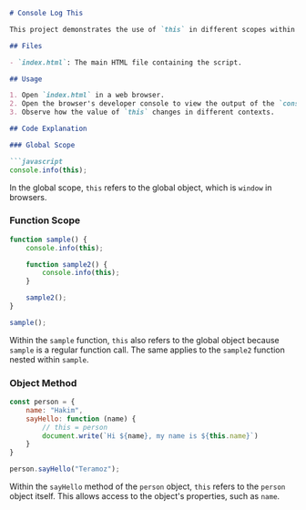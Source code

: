 ```markdown
# Console Log This

This project demonstrates the use of `this` in different scopes within JavaScript. It logs the value of `this` in the global scope, within a function, and within an object method.

## Files

- `index.html`: The main HTML file containing the script.

## Usage

1. Open `index.html` in a web browser.
2. Open the browser's developer console to view the output of the `console.info` statements.
3. Observe how the value of `this` changes in different contexts.

## Code Explanation

### Global Scope

```javascript
console.info(this);
```

In the global scope, `this` refers to the global object, which is `window` in browsers.

### Function Scope

```javascript
function sample() {
    console.info(this);

    function sample2() {
        console.info(this);
    }

    sample2();
}

sample();
```

Within the `sample` function, `this` also refers to the global object because `sample` is a regular function call. The same applies to the `sample2` function nested within `sample`.

### Object Method

```javascript
const person = {
    name: "Hakim",
    sayHello: function (name) {
        // this = person
        document.write(`Hi ${name}, my name is ${this.name}`)
    }
}

person.sayHello("Teramoz");
```

Within the `sayHello` method of the `person` object, `this` refers to the `person` object itself. This allows access to the object's properties, such as `name`.
